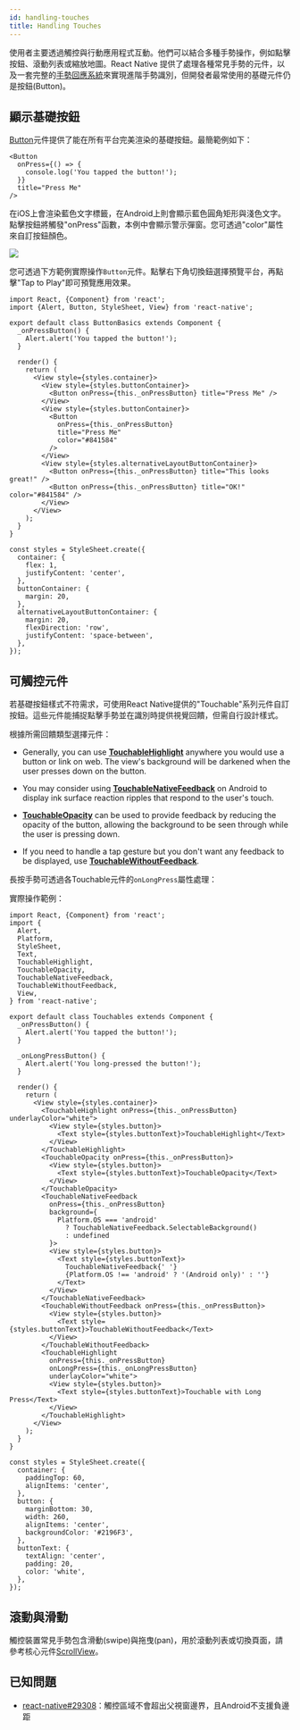 ```yaml
---
id: handling-touches
title: Handling Touches
---
```


使用者主要透過觸控與行動應用程式互動。他們可以結合多種手勢操作，例如點擊按鈕、滾動列表或縮放地圖。React Native 提供了處理各種常見手勢的元件，以及一套完整的[手勢回應系統](gesture-responder-system.md)來實現進階手勢識別，但開發者最常使用的基礎元件仍是按鈕(Button)。

## 顯示基礎按鈕

[Button](button.md)元件提供了能在所有平台完美渲染的基礎按鈕。最簡範例如下：

```tsx
<Button
  onPress={() => {
    console.log('You tapped the button!');
  }}
  title="Press Me"
/>
```

在iOS上會渲染藍色文字標籤，在Android上則會顯示藍色圓角矩形與淺色文字。點擊按鈕將觸發"onPress"函數，本例中會顯示警示彈窗。您可透過"color"屬性來自訂按鈕顏色。

![](/docs/assets/Button.png)

您可透過下方範例實際操作`Button`元件。點擊右下角切換鈕選擇預覽平台，再點擊"Tap to Play"即可預覽應用效果。

```SnackPlayer name=Button%20Basics
import React, {Component} from 'react';
import {Alert, Button, StyleSheet, View} from 'react-native';

export default class ButtonBasics extends Component {
  _onPressButton() {
    Alert.alert('You tapped the button!');
  }

  render() {
    return (
      <View style={styles.container}>
        <View style={styles.buttonContainer}>
          <Button onPress={this._onPressButton} title="Press Me" />
        </View>
        <View style={styles.buttonContainer}>
          <Button
            onPress={this._onPressButton}
            title="Press Me"
            color="#841584"
          />
        </View>
        <View style={styles.alternativeLayoutButtonContainer}>
          <Button onPress={this._onPressButton} title="This looks great!" />
          <Button onPress={this._onPressButton} title="OK!" color="#841584" />
        </View>
      </View>
    );
  }
}

const styles = StyleSheet.create({
  container: {
    flex: 1,
    justifyContent: 'center',
  },
  buttonContainer: {
    margin: 20,
  },
  alternativeLayoutButtonContainer: {
    margin: 20,
    flexDirection: 'row',
    justifyContent: 'space-between',
  },
});
```

## 可觸控元件

若基礎按鈕樣式不符需求，可使用React Native提供的"Touchable"系列元件自訂按鈕。這些元件能捕捉點擊手勢並在識別時提供視覺回饋，但需自行設計樣式。

根據所需回饋類型選擇元件：

- Generally, you can use [**TouchableHighlight**](touchablehighlight.md) anywhere you would use a button or link on web. The view's background will be darkened when the user presses down on the button.

- You may consider using [**TouchableNativeFeedback**](touchablenativefeedback.md) on Android to display ink surface reaction ripples that respond to the user's touch.

- [**TouchableOpacity**](touchableopacity.md) can be used to provide feedback by reducing the opacity of the button, allowing the background to be seen through while the user is pressing down.

- If you need to handle a tap gesture but you don't want any feedback to be displayed, use [**TouchableWithoutFeedback**](touchablewithoutfeedback.md).

長按手勢可透過各Touchable元件的`onLongPress`屬性處理：

實際操作範例：

```SnackPlayer name=Touchables
import React, {Component} from 'react';
import {
  Alert,
  Platform,
  StyleSheet,
  Text,
  TouchableHighlight,
  TouchableOpacity,
  TouchableNativeFeedback,
  TouchableWithoutFeedback,
  View,
} from 'react-native';

export default class Touchables extends Component {
  _onPressButton() {
    Alert.alert('You tapped the button!');
  }

  _onLongPressButton() {
    Alert.alert('You long-pressed the button!');
  }

  render() {
    return (
      <View style={styles.container}>
        <TouchableHighlight onPress={this._onPressButton} underlayColor="white">
          <View style={styles.button}>
            <Text style={styles.buttonText}>TouchableHighlight</Text>
          </View>
        </TouchableHighlight>
        <TouchableOpacity onPress={this._onPressButton}>
          <View style={styles.button}>
            <Text style={styles.buttonText}>TouchableOpacity</Text>
          </View>
        </TouchableOpacity>
        <TouchableNativeFeedback
          onPress={this._onPressButton}
          background={
            Platform.OS === 'android'
              ? TouchableNativeFeedback.SelectableBackground()
              : undefined
          }>
          <View style={styles.button}>
            <Text style={styles.buttonText}>
              TouchableNativeFeedback{' '}
              {Platform.OS !== 'android' ? '(Android only)' : ''}
            </Text>
          </View>
        </TouchableNativeFeedback>
        <TouchableWithoutFeedback onPress={this._onPressButton}>
          <View style={styles.button}>
            <Text style={styles.buttonText}>TouchableWithoutFeedback</Text>
          </View>
        </TouchableWithoutFeedback>
        <TouchableHighlight
          onPress={this._onPressButton}
          onLongPress={this._onLongPressButton}
          underlayColor="white">
          <View style={styles.button}>
            <Text style={styles.buttonText}>Touchable with Long Press</Text>
          </View>
        </TouchableHighlight>
      </View>
    );
  }
}

const styles = StyleSheet.create({
  container: {
    paddingTop: 60,
    alignItems: 'center',
  },
  button: {
    marginBottom: 30,
    width: 260,
    alignItems: 'center',
    backgroundColor: '#2196F3',
  },
  buttonText: {
    textAlign: 'center',
    padding: 20,
    color: 'white',
  },
});
```

## 滾動與滑動

觸控裝置常見手勢包含滑動(swipe)與拖曳(pan)，用於滾動列表或切換頁面，請參考核心元件[ScrollView](scrollview.md)。

## 已知問題

- [react-native#29308](https://github.com/facebook/react-native/issues/29308#issuecomment-792864162)：觸控區域不會超出父視窗邊界，且Android不支援負邊距